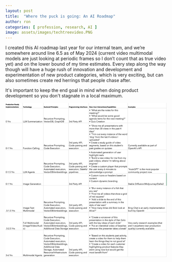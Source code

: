 ```yaml
---
layout: post
title:  "Where the puck is going: An AI Roadmap"
author: ron
categories: [ profession, research, AI ]
image: assets/images/techtreevideo.PNG
---
```

I created this AI roadmap last year for our internal team, and we’re somewhere around line 6.5 as of May 2024 (current video multimodal models are just looking at periodic frames so I don’t count that as true video yet) and on the lower bound of my time estimates. Every step along the way though will have a huge rush of innovation and development and experimentation of new product categories, which is very exciting, but can also sometimes create red herrings that people chase after.

It's important to keep the end goal in mind when doing product development so you don't stagnate in a local maximum.

![A tech tree for a video library app](/assets/images/airoadmap.PNG)
